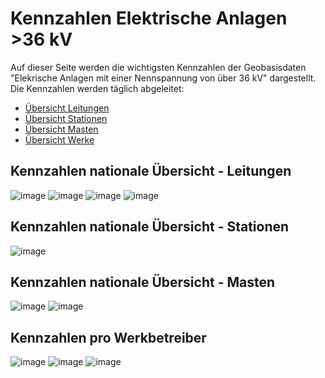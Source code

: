 # Kennzahlen Elektrische Anlagen >36 kV
Auf dieser Seite werden die wichtigsten Kennzahlen der Geobasisdaten "Elekrische Anlagen mit einer Nennspannung von über 36 kV" dargestellt.
Die Kennzahlen werden täglich abgeleitet:

- [Übersicht Leitungen](#kennzahlen-nationale-übersicht---leitungen)
- [Übersicht Stationen](#kennzahlen-nationale-übersicht---stationen)
- [Übersicht Masten](#kennzahlen-nationale-übersicht---masten)
- [Übersicht Werke](#kennzahlen-pro-werkbetreiber)

## Kennzahlen nationale Übersicht - Leitungen
![image](plots/LaengeLeitungen_Spannung_Uebersicht.png)
![image](plots/LaengeLeitungen_Spannung.png)
![image](plots/LaengeLeitungen_Typ.png)
![image](plots/LaengeLeitungen_StromnetzTyp.png)

## Kennzahlen nationale Übersicht - Stationen
![image](plots/UebersichtAnzahlStationen.png)

## Kennzahlen nationale Übersicht - Masten
![image](plots/AnzahlMasten_Uebersicht.png)
![image](plots/UebersichtAnzahlMasten.png)

## Kennzahlen pro Werkbetreiber
![image](plots/LaengeLeitungen.png)
![image](plots/AnzahlStationen.png)
![image](plots/AnzahlMasten.png)
